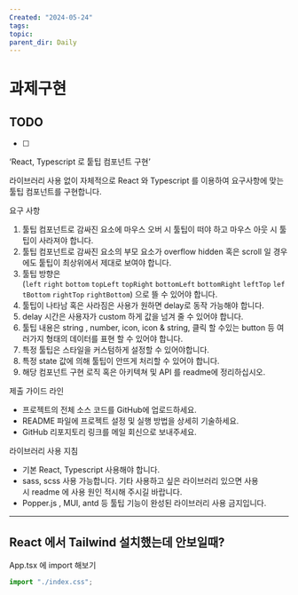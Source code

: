 ```yaml
---
Created: "2024-05-24"
tags: 
topic: 
parent_dir: Daily
---
```

# 과제구현
## TODO
- [ ] 

‘React, Typescript 로 퉅팁 컴포넌트 구현’

라이브러리 사용 없이 자체적으로 React 와 Typescript 를 이용하여 요구사항에 맞는 툴팁 컴포넌트를 구현합니다.

요구 사항

1. 툴팁 컴포넌트로 감싸진 요소에 마우스 오버 시 툴팁이 떠야 하고 마우스 아웃 시 툴팁이 사라져야 합니다.
2. 툴팁 컴포넌트로 감싸진 요소의 부모 요소가 overflow hidden 혹은 scroll 일 경우에도 퉅팁이 최상위에서 제대로 보여야 합니다.
3. 툴팁 방향은(`left` `right` `bottom` `topLeft` `topRight` `bottomLeft` `bottomRight` `leftTop` `leftBottom` `rightTop` `rightBottom`) 으로 뜰 수 있어야 합니다.
4. 툴팁이 나타남 혹은 사라짐은 사용가 원하면 delay로 동작 가능해야 합니다.
5. delay 시간은 사용자가 custom 하게 값을 넘겨 줄 수 있어야 합니다.
6. 툴팁 내용은 string , number, icon, icon & string, 클릭 할 수있는 button 등 여러가지 형태의 데이터를 표현 할 수 있어야 합니다.
7. 특정 툴팁은 스타일을 커스텀하게 설정할 수 있어야합니다.
8. 특정 state 값에 의해 툴팁이 안뜨게 처리할 수 있어야 합니다.
9. 해당 컴포넌트 구현 로직 혹은 아키텍쳐 및 API 를 readme에 정리하십시오.

제출 가이드 라인

- 프로젝트의 전체 소스 코드를 GitHub에 업로드하세요.
- README 파일에 프로젝트 설정 및 실행 방법을 상세히 기술하세요.
- GitHub 리포지토리 링크를 메일 회신으로 보내주세요.

라이브러리 사용 지침

- 기본 React, Typescript 사용해야 합니다.
- sass, scss 사용 가능합니다. 기타 사용하고 싶은 라이브러리 있으면 사용시 readme 에 사용 원인 적시해 주시길 바랍니다.
- Popper.js , MUI, antd 등 툴팁 기능이 완성된 라이브러리 사용 금지입니다.

-------------

## React 에서 Tailwind 설치했는데 안보일때?
App.tsx 에 import 해보기
````javascript
import "./index.css";
````